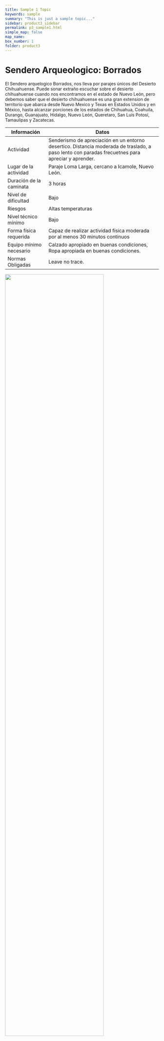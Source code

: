```yaml
---
title: Sample 1 Topic
keywords: sample
summary: "This is just a sample topic..."
sidebar: product3_sidebar
permalink: p3_sample1.html
simple_map: false
map_name: 
box_number: 1
folder: product3
---
```


<script src="path/to/md-gallery.js"></script>
<script>
    md_gallery();
</script>
# Sendero Arqueologico: Borrados

El Sendero arquelogico Borrados, nos lleva por parajes únicos del Desierto Chihuahuense. Puede sonar extraño escuchar sobre el desierto chihuahuense cuando nos encontramos en el estado de Nuevo León, pero debemos saber que el desierto chihuahuense es una gran extension de territorio que abarca desde Nuevo Mexico y Texas en Estados Unidos y en México, hasta alcanzar porciones de los estados de Chihuahua, Coahuila, Durango, Guanajuato, Hidalgo, Nuevo León, Queretaro, San Luís Potosí, Tamaulipas y Zacatecas.

|Información|Datos|
|--|--|
|Actividad|Senderismo de apreciación en un entorno desertico. Distancia moderada de traslado, a paso lento con paradas frecuetnes para apreciar y aprender.|
|Lugar de la actividad| Paraje Loma Larga, cercano a Icamole, Nuevo León.|
|Duración de la caminata|3 horas
|Nivel de dificultad| Bajo|
|Riesgos| Altas temperaturas |
|Nivel técnico mínimo| Bajo|
|Forma física requerida| Capaz de realizar actividad física moderada por al menos 30 minutos continuos|
|Equipo mínimo necesario| Calzado apropiado en buenas condiciones, Ropa apropiada en buenas condiciones.
|Normas Obligadas| Leave no trace.|

<img src="{{site.baseurl}}/images/DesiertoChihuahuense.jpg" width="80%">

A simple vista, un desierto puede parecer desprovisto de vida. Al prestar un poco de atención, encontraremos todo tipo de flora y fauna. Desde pequeñas plantas que solo afloran cuando llega un poco de humadad, hasta fuertes mezquites y grandes yuccas que dominan el horizonte bajo. También encontraremos gran variedad de Cactaceas y Agaves. Si tienes suerte algún peyote llamará tu atención inesperadamente. Podemos econtrar también, incontables variedades de insectos, aves, mamiferos que hacen del desierto su hogar, todos juntos en armonía.

Alguna vez, también los humanos fuimos parte de esa armonía. Hoy dependemos de diferentes industrias para poder permanecer en el desierto por largas temporadas. No hace mucho tiempo, en este mismo lugar que es tan difícil para nosotros, habitaban humanos en grandes cantidades. Humanos que lograron integrarse a la gran danza de la supervivencia natural. En toda la zona del Noreste del actual México, habitaron multiples grupos humanos que cazaban y recolectaban los recursos necesarios para subsistir en el gran desierto.

Aquellos antiguos habitantes no construyeron pirámides ni grandes ciudades con calzadas sobre lagos. Pero dejaron grandes espacios con rocas, cuevas y abrigos rocosos tapizados con sus marcas, dibujos, instrucciones, arte, rituales, calendarios, etc...

Durante este recorrido podremos apreciar vestigios arqueológicos de aquellas culturas y grupos humanos ahora desaparecidos. Recordarlos y aprender de ellos puede llegar a sentirse como una responsabilidad para los que ahora habitamos estas tierras. Compartir el poco conocimiento que tenemos sobre aquellas personas es la única manera de preservar el legado de los habilidosos y sorprendentes antigüos habitantes del desierto más grande de America.

* ![Image 15]({{site.baseurl}}/images/PuertoIndio15_IMG.jpg)
* ![Image 2]({{site.baseurl}}/images/PuertoIndio02_IMG.jpg)
* ![Image 3]({{site.baseurl}}/images/PuertoIndio03_IMG.jpg)
* ![Image 4]({{site.baseurl}}/images/PuertoIndio04_IMG.jpg)
* ![Image 5]({{site.baseurl}}/images/PuertoIndio05_IMG.jpg)
* ![Image 6]({{site.baseurl}}/images/PuertoIndio06_IMG.jpg)
* ![Image 7]({{site.baseurl}}/images/PuertoIndio07_IMG.jpg)
* ![Image 8]({{site.baseurl}}/images/PuertoIndio08_IMG.jpg)
* ![Image 9]({{site.baseurl}}/images/PuertoIndio09_IMG.jpg)
* ![Image 10]({{site.baseurl}}/images/PuertoIndio10_IMG.jpg)
* ![Image 11]({{site.baseurl}}/images/PuertoIndio11_IMG.jpg)
* ![Image 12]({{site.baseurl}}/images/PuertoIndio12_IMG.jpg)
* ![Image 13]({{site.baseurl}}/images/PuertoIndio13_IMG.jpg)
* ![Image 14]({{site.baseurl}}/images/PuertoIndio14_IMG.jpg)
* ![Image 01]({{site.baseurl}}/images/PuertoIndio01_IMG.jpg)